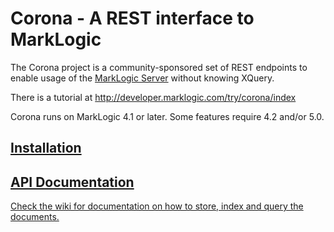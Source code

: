 # Corona - A REST interface to MarkLogic

The Corona project is a community-sponsored set of REST endpoints to enable usage of the [MarkLogic Server](http://developer.marklogic.com) without knowing XQuery.

There is a tutorial at http://developer.marklogic.com/try/corona/index

Corona runs on MarkLogic 4.1 or later.  Some features require 4.2 and/or 5.0.

## [Installation](https://github.com/marklogic/Corona/wiki/Installation)

## [API Documentation](http://github.com/marklogic/Corona/wiki)
[Check the wiki for documentation on how to store, index and query the documents.](http://github.com/marklogic/Corona/wiki)